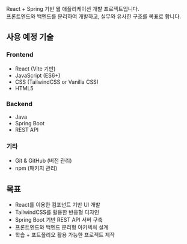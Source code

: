 React + Spring 기반 웹 애플리케이션 개발 프로젝트입니다.  
프론트엔드와 백엔드를 분리하여 개발하고, 실무와 유사한 구조를 목표로 합니다.

## 사용 예정 기술

### Frontend

- React (Vite 기반)
- JavaScript (ES6+)
- CSS (TailwindCSS or Vanilla CSS)
- HTML5

### Backend

- Java
- Spring Boot
- REST API

### 기타

- Git & GitHub (버전 관리)
- npm (패키지 관리)

## 목표

- React를 이용한 컴포넌트 기반 UI 개발
- TailwindCSS를 활용한 반응형 디자인
- Spring Boot 기반 REST API 서버 구축
- 프론트엔드와 백엔드 분리형 아키텍처 설계
- 학습 + 포트폴리오 활용 가능한 프로젝트 제작
